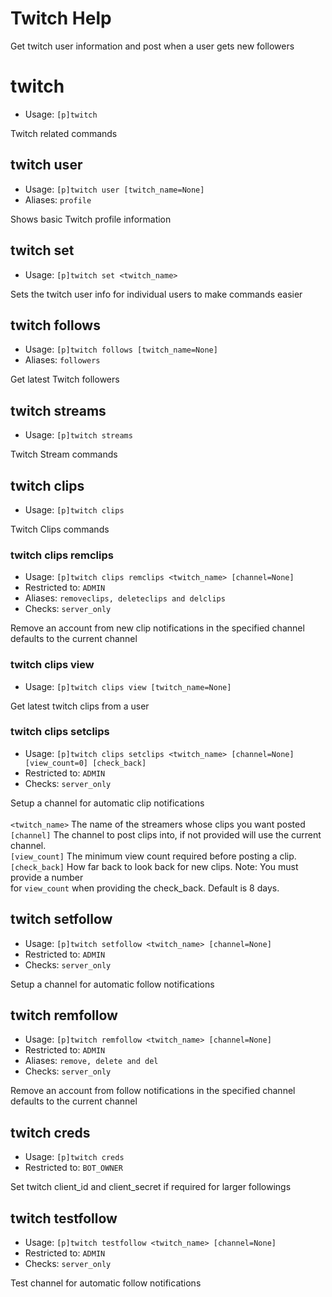 # Twitch Help

Get twitch user information and post when a user gets new followers

# twitch
 - Usage: `[p]twitch `

Twitch related commands

## twitch user
 - Usage: `[p]twitch user [twitch_name=None] `
 - Aliases: `profile`

Shows basic Twitch profile information

## twitch set
 - Usage: `[p]twitch set <twitch_name> `

Sets the twitch user info for individual users to make commands easier

## twitch follows
 - Usage: `[p]twitch follows [twitch_name=None] `
 - Aliases: `followers`

Get latest Twitch followers

## twitch streams
 - Usage: `[p]twitch streams `

Twitch Stream commands

## twitch clips
 - Usage: `[p]twitch clips `

Twitch Clips commands

### twitch clips remclips
 - Usage: `[p]twitch clips remclips <twitch_name> [channel=None] `
 - Restricted to: `ADMIN`
 - Aliases: `removeclips, deleteclips and delclips`
 - Checks: `server_only`

Remove an account from new clip notifications in the specified channel<br/>defaults to the current channel

### twitch clips view
 - Usage: `[p]twitch clips view [twitch_name=None] `

Get latest twitch clips from a user

### twitch clips setclips
 - Usage: `[p]twitch clips setclips <twitch_name> [channel=None] [view_count=0] [check_back] `
 - Restricted to: `ADMIN`
 - Checks: `server_only`

Setup a channel for automatic clip notifications<br/><br/>`<twitch_name>` The name of the streamers whose clips you want posted<br/>`[channel]` The channel to post clips into, if not provided will use the current channel.<br/>`[view_count]` The minimum view count required before posting a clip.<br/>`[check_back]` How far back to look back for new clips. Note: You must provide a number<br/>for `view_count` when providing the check_back. Default is 8 days.

## twitch setfollow
 - Usage: `[p]twitch setfollow <twitch_name> [channel=None] `
 - Restricted to: `ADMIN`
 - Checks: `server_only`

Setup a channel for automatic follow notifications

## twitch remfollow
 - Usage: `[p]twitch remfollow <twitch_name> [channel=None] `
 - Restricted to: `ADMIN`
 - Aliases: `remove, delete and del`
 - Checks: `server_only`

Remove an account from follow notifications in the specified channel<br/>defaults to the current channel

## twitch creds
 - Usage: `[p]twitch creds `
 - Restricted to: `BOT_OWNER`

Set twitch client_id and client_secret if required for larger followings

## twitch testfollow
 - Usage: `[p]twitch testfollow <twitch_name> [channel=None] `
 - Restricted to: `ADMIN`
 - Checks: `server_only`

Test channel for automatic follow notifications

